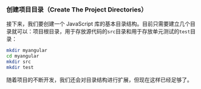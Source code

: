 ### 创建项目目录（Create The Project Directories）

接下来，我们要创建一个 JavaScript 库的基本目录结构。目前只需要建立几个目录就可以：项目根目录，用于存放源代码的`src`目录和用于存放单元测试的`test`目录：

```bash
mkdir myangular
cd myangular
mkdir src
mkdir test
```

随着项目的不断开发，我们还会对目录结构进行扩展，但现在这样已经足够了。